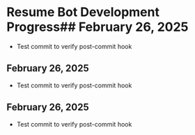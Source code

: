 # Resume Bot Development Progress## February 26, 2025
- Test commit to verify post-commit hook

## February 26, 2025
- Test commit to verify post-commit hook

## February 26, 2025
- Test commit to verify post-commit hook

